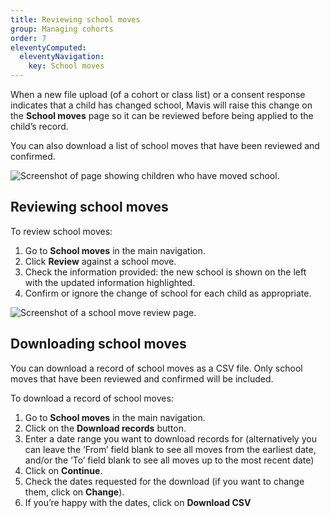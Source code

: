 ```yaml
---
title: Reviewing school moves
group: Managing cohorts
order: 7
eleventyComputed:
  eleventyNavigation:
    key: School moves
---
```


When a new file upload (of a cohort or class list) or a consent response indicates that a child has changed school, Mavis will raise this change on the **School moves** page so it can be reviewed before being applied to the child’s record.

You can also download a list of school moves that have been reviewed and confirmed.

![Screenshot of page showing children who have moved school.](/assets/images/school-move-list.png 'Mavis shows a list of all the children who have moved school.')

## Reviewing school moves

To review school moves:
1. Go to **School moves** in the main navigation.
2. Click **Review** against a school move.
3. Check the information provided: the new school is shown on the left with the updated information highlighted.
4. Confirm or ignore the change of school for each child as appropriate.

![Screenshot of a school move review page.](/assets/images/school-move-review.png 'Mavis will show you the new school and the updated information for each child.')

## Downloading school moves

You can download a record of school moves as a CSV file. Only school moves that have been reviewed and confirmed will be included.

To download a record of school moves:
1. Go to **School moves** in the main navigation.
2. Click on the **Download records** button.
3. Enter a date range you want to download records for (alternatively you can leave the ‘From’ field blank to see all moves from the earliest date, and/or the ‘To’ field blank to see  all moves up to the most recent date)
4. Click on **Continue**.
5. Check the dates requested for the download (if you want to change them, click on **Change**).
6. If you’re happy with the dates, click on **Download CSV**
